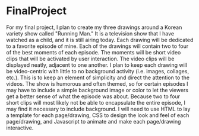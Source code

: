 # FinalProject

For my final project, I plan to create my three drawings around a Korean variety show called "Running Man." It is a television show that I have watched as a child, and it is still airing today. Each drawing will be dedicated to a favorite episode of mine. Each of the drawings will contain two to four of the best moments of each episode. The moments will be short video clips that will be activated by user interaction. The video clips will be displayed neatly, adjacent to one another. I plan to keep each drawing will be video-centric with little to no background activity (i.e. images, collages, etc.). This is to keep an element of simplicity and direct the attention to the videos. The show is humorous and often themed, so for certain episodes I may have to include a simple background image or color to let the viewers get a better sense of what the episode was about. Because two to four short clips will most likely not be able to encapsulate the entire episode, I may find it necessary to include background. I will need to use HTML to lay a template for each page/drawing, CSS to design the look and feel of each page/drawing, and Javascript to animate and make each page/drawing interactive.